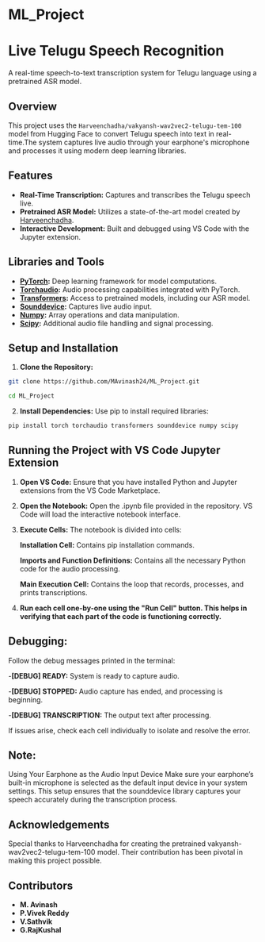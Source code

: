 # ML_Project
# Live Telugu Speech Recognition

A real-time speech-to-text transcription system for Telugu language using a pretrained ASR model.

## Overview

This project uses the `Harveenchadha/vakyansh-wav2vec2-telugu-tem-100` model from Hugging Face to convert Telugu speech into text in real-time.The system captures live audio through your earphone's microphone and processes it using modern deep learning libraries.

## Features

- **Real-Time Transcription:** Captures and transcribes the Telugu speech live.
- **Pretrained ASR Model:** Utilizes a state-of-the-art model created by [Harveenchadha](https://huggingface.co/Harveenchadha).
- **Interactive Development:** Built and debugged using VS Code with the Jupyter extension.

## Libraries and Tools

- **[PyTorch](https://pytorch.org/):** Deep learning framework for model computations.
- **[Torchaudio](https://pytorch.org/audio/):** Audio processing capabilities integrated with PyTorch.
- **[Transformers](https://huggingface.co/transformers/):** Access to pretrained models, including our ASR model.
- **[Sounddevice](https://python-sounddevice.readthedocs.io/):** Captures live audio input.
- **[Numpy](https://numpy.org/):** Array operations and data manipulation.
- **[Scipy](https://www.scipy.org/):** Additional audio file handling and signal processing.

## Setup and Installation

1.  **Clone the Repository:**

   ```bash
   git clone https://github.com/MAvinash24/ML_Project.git
   ```
   ```bash
   cd ML_Project
   ```

2. **Install Dependencies:**
   Use pip to install required libraries:

 ```bash
 pip install torch torchaudio transformers sounddevice numpy scipy
   ```

## Running the Project with VS Code Jupyter Extension

1. **Open VS Code:**
Ensure that you have installed Python and Jupyter extensions from the VS Code Marketplace.

2. **Open the Notebook:**
Open the .ipynb file provided in the repository.
VS Code will load the interactive notebook interface.

3. **Execute Cells:**
The notebook is divided into cells:

   **Installation Cell:** Contains pip installation commands.

   **Imports and Function Definitions:** Contains all the necessary Python code for the audio processing.

   **Main Execution Cell:** Contains the loop that records, processes, and prints transcriptions.

 4. **Run each cell one-by-one using the "Run Cell" button. This helps in verifying that each part of the code is functioning correctly.**

## Debugging:
Follow the debug messages printed in the terminal:

-**[DEBUG] READY:** System is ready to capture audio.

-**[DEBUG] STOPPED:** Audio capture has ended, and processing is beginning.

-**[DEBUG] TRANSCRIPTION:** The output text after processing.

If issues arise, check each cell individually to isolate and resolve the error.

## Note:

Using Your Earphone as the Audio Input Device
Make sure your earphone’s built-in microphone is selected as the default input device in your system settings.
This setup ensures that the sounddevice library captures your speech accurately during the transcription process.

## Acknowledgements
Special thanks to Harveenchadha for creating the pretrained vakyansh-wav2vec2-telugu-tem-100 model. Their contribution has been pivotal in making this project possible.


## Contributors  
- **M. Avinash**  
- **P.Vivek Reddy** 
- **V.Sathvik**
- **G.RajKushal** 

